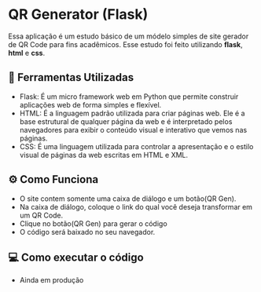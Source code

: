 # QR Generator (Flask)

Essa aplicação é um estudo básico de um módelo simples de site gerador de QR Code para fins acadêmicos. 
Esse estudo foi feito utilizando **flask**, **html** e **css**.


## 🔧 Ferramentas Utilizadas

-   Flask: É um micro framework web em Python que permite construir aplicações web de forma simples e flexível.
-   HTML: É a linguagem padrão utilizada para criar páginas web. Ele é a base estrutural de qualquer página da web e é interpretado pelos navegadores para exibir o conteúdo visual e interativo que vemos nas páginas.
-   CSS: É uma linguagem utilizada para controlar a apresentação e o estilo visual de páginas da web escritas em HTML e XML.


## ⚙️ Como Funciona

-   O site contem somente uma caixa de diálogo e um botão(QR Gen). 
-   Na caixa de diálogo, coloque o link do qual você deseja transformar em um QR Code.
-   Clique no botão(QR Gen) para gerar o código
-   O código será baixado no seu navegador.

## 💻 Como executar o código

- Ainda em produção
